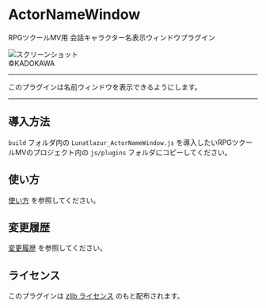 # ActorNameWindow
RPGツクールMV用 会話キャラクター名表示ウィンドウプラグイン

![スクリーンショット]  
©KADOKAWA

---

このプラグインは名前ウィンドウを表示できるようにします。

---

## 導入方法
`build` フォルダ内の `Lunatlazur_ActorNameWindow.js` を導入したいRPGツクールMVのプロジェクト内の `js/plugins` フォルダにコピーしてください。

## 使い方
[使い方] を参照してください。

## 変更履歴
[変更履歴] を参照してください。

## ライセンス
このプラグインは [zlib ライセンス] のもと配布されます。

[スクリーンショット]: img/screenshot1.jpg
[使い方]: doc/USAGE.en.md
[変更履歴]: doc/CHANGELOG.en.md
[zlib ライセンス]: LISENCE.md
